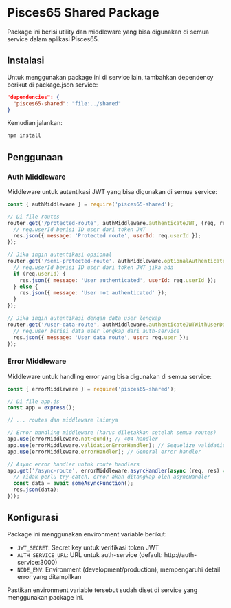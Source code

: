 # Pisces65 Shared Package

Package ini berisi utility dan middleware yang bisa digunakan di semua service dalam aplikasi Pisces65.

## Instalasi

Untuk menggunakan package ini di service lain, tambahkan dependency berikut di package.json service:

```json
"dependencies": {
  "pisces65-shared": "file:../shared"
}
```

Kemudian jalankan:

```bash
npm install
```

## Penggunaan

### Auth Middleware

Middleware untuk autentikasi JWT yang bisa digunakan di semua service:

```javascript
const { authMiddleware } = require('pisces65-shared');

// Di file routes
router.get('/protected-route', authMiddleware.authenticateJWT, (req, res) => {
  // req.userId berisi ID user dari token JWT
  res.json({ message: 'Protected route', userId: req.userId });
});

// Jika ingin autentikasi opsional
router.get('/semi-protected-route', authMiddleware.optionalAuthenticateJWT, (req, res) => {
  // req.userId berisi ID user dari token JWT jika ada
  if (req.userId) {
    res.json({ message: 'User authenticated', userId: req.userId });
  } else {
    res.json({ message: 'User not authenticated' });
  }
});

// Jika ingin autentikasi dengan data user lengkap
router.get('/user-data-route', authMiddleware.authenticateJWTWithUserData, (req, res) => {
  // req.user berisi data user lengkap dari auth-service
  res.json({ message: 'User data route', user: req.user });
});
```

### Error Middleware

Middleware untuk handling error yang bisa digunakan di semua service:

```javascript
const { errorMiddleware } = require('pisces65-shared');

// Di file app.js
const app = express();

// ... routes dan middleware lainnya

// Error handling middleware (harus diletakkan setelah semua routes)
app.use(errorMiddleware.notFound); // 404 handler
app.use(errorMiddleware.validationErrorHandler); // Sequelize validation error handler
app.use(errorMiddleware.errorHandler); // General error handler

// Async error handler untuk route handlers
app.get('/async-route', errorMiddleware.asyncHandler(async (req, res) => {
  // Tidak perlu try-catch, error akan ditangkap oleh asyncHandler
  const data = await someAsyncFunction();
  res.json(data);
}));
```

## Konfigurasi

Package ini menggunakan environment variable berikut:

- `JWT_SECRET`: Secret key untuk verifikasi token JWT
- `AUTH_SERVICE_URL`: URL untuk auth-service (default: http://auth-service:3000)
- `NODE_ENV`: Environment (development/production), mempengaruhi detail error yang ditampilkan

Pastikan environment variable tersebut sudah diset di service yang menggunakan package ini.
